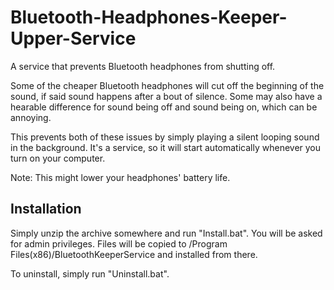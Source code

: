 # Bluetooth-Headphones-Keeper-Upper-Service
A service that prevents Bluetooth headphones from shutting off.

Some of the cheaper Bluetooth headphones will cut off the beginning of the sound, if said sound happens after a bout of silence.
Some may also have a hearable difference for sound being off and sound being on, which can be annoying.

This prevents both of these issues by simply playing a silent looping sound in the background. It's a service, so it
will start automatically whenever you turn on your computer.

Note: This might lower your headphones' battery life.

## Installation

Simply unzip the archive somewhere and run "Install.bat". You will be asked for admin privileges.
Files will be copied to /Program Files(x86)/BluetoothKeeperService and installed from there.

To uninstall, simply run "Uninstall.bat".

